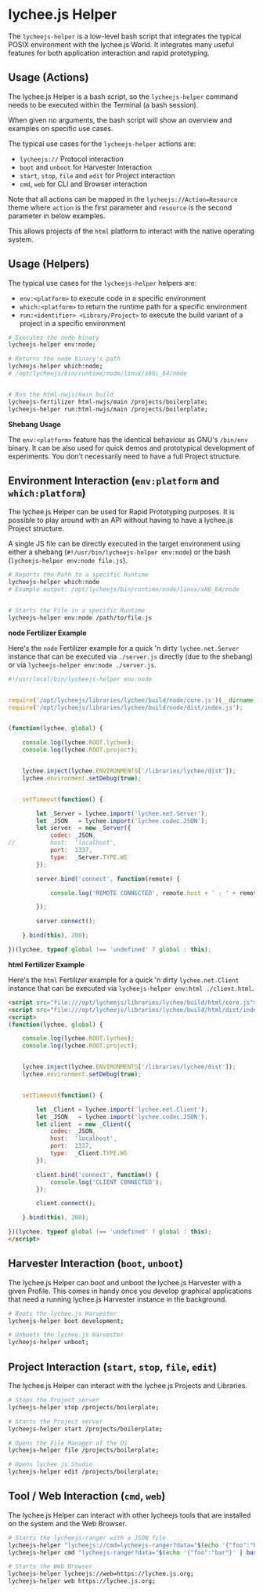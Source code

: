 
# lychee.js Helper

The `lycheejs-helper` is a low-level bash script
that integrates the typical POSIX environment with
the lychee.js World. It integrates many useful
features for both application interaction and
rapid prototyping.


## Usage (Actions)

The lychee.js Helper is a bash script, so the
`lycheejs-helper` command needs to be executed within
the Terminal (a bash session).

When given no arguments, the bash script will show
an overview and examples on specific use cases.

The typical use cases for the `lycheejs-helper` actions are:

- `lycheejs://` Protocol interaction
- `boot` and `unboot` for Harvester Interaction
- `start`, `stop`, `file` and `edit` for Project interaction
- `cmd`, `web` for CLI and Browser interaction

Note that all actions can be mapped in the `lycheejs://Action=Resource`
theme where `action` is the first parameter and `resource`
is the second parameter in below examples.

This allows projects of the `html` platform to interact
with the native operating system.


## Usage (Helpers)

The typical use cases for the `lycheejs-helper` helpers are:

- `env:<platform>` to execute code in a specific environment
- `which:<platform>` to return the runtime path for a specific environment
- `run:<identifier> <Library/Project>` to execute the build variant of a project in a specific environment

```bash
# Executes the node binary
lycheejs-helper env:node;

# Returns the node binary's path
lycheejs-helper which:node;
# /opt/lycheejs/bin/runtime/node/linux/x86\_64/node


# Run the html-nwjs/main build
lycheejs-fertilizer html-nwjs/main /projects/boilerplate;
lycheejs-helper run:html-nwjs/main /projects/boilerplate;
```

**Shebang Usage**

The `env:<platform>` feature has the identical behaviour
as GNU's `/bin/env` binary. It can be also used for quick
demos and prototypical development of experiments. You
don't necessarily need to have a full Project structure.


## Environment Interaction (`env:platform` and `which:platform`)

The lychee.js Helper can be used for Rapid Prototyping
purposes. It is possible to play around with an API
without having to have a lychee.js Project structure.

A single JS file can be directly executed in the target
environment using either a shebang (`#!/usr/bin/lycheejs-helper env:node`)
or the bash (`lycheejs-helper env:node file.js`).

```bash
# Reports the Path to a specific Runtime
lycheejs-helper which:node
# Example output: /opt/lycheejs/bin/runtime/node/linux/x86_64/node


# Starts the File in a specific Runtime
lycheejs-helper env:node /path/to/file.js
```


**node Fertilizer Example**

Here's the `node` Fertilizer example for a quick 'n dirty
`lychee.net.Server` instance that can be executed via
`./server.js` directly (due to the shebang) or via
`lycheejs-helper env:node ./server.js`.


```javascript
#!/usr/local/bin/lycheejs-helper env:node


require('/opt/lycheejs/libraries/lychee/build/node/core.js')(__dirname);
require('/opt/lycheejs/libraries/lychee/build/node/dist/index.js');


(function(lychee, global) {

    console.log(lychee.ROOT.lychee);
	console.log(lychee.ROOT.project);


	lychee.inject(lychee.ENVIRONMENTS['/libraries/lychee/dist']);
	lychee.environment.setDebug(true);


	setTimeout(function() {

		let _Server = lychee.import('lychee.net.Server');
		let _JSON   = lychee.import('lychee.codec.JSON');
		let server  = new _Server({
			codec: _JSON,
//			host:  'localhost',
			port:  1337,
			type:  _Server.TYPE.WS
		});

		server.bind('connect', function(remote) {

			console.log('REMOTE CONNECTED', remote.host + ' : ' + remote.port);

		});

		server.connect();

	}.bind(this), 200);

})(lychee, typeof global !== 'undefined' ? global : this);
```


**html Fertilizer Example**

Here's the `html` Fertilizer example for a quick 'n dirty
`lychee.net.Client` instance that can be executed via
`lycheejs-helper env:html ./client.html`.


```html
<script src="file:///opt/lycheejs/libraries/lychee/build/html/core.js"></script>
<script src="file:///opt/lycheejs/libraries/lychee/build/html/dist/index.js"></script>
<script>
(function(lychee, global) {

    console.log(lychee.ROOT.lychee);
	console.log(lychee.ROOT.project);


	lychee.inject(lychee.ENVIRONMENTS['/libraries/lychee/dist']);
	lychee.environment.setDebug(true);


	setTimeout(function() {

		let _Client = lychee.import('lychee.net.Client');
		let _JSON   = lychee.import('lychee.codec.JSON');
		let client  = new _Client({
			codec: _JSON,
			host:  'localhost',
			port:  1337,
			type:  _Client.TYPE.WS
		});

		client.bind('connect', function() {
			console.log('CLIENT CONNECTED');
		});

		client.connect();

	}.bind(this), 200);

})(lychee, typeof global !== 'undefined' ? global : this);
</script>
```


## Harvester Interaction (`boot`, `unboot`)

The lychee.js Helper can boot and unboot the lychee.js
Harvester with a given Profile. This comes in handy once
you develop graphical applications that need a running
lychee.js Harvester instance in the background.

```bash
# Boots the lychee.js Harvester
lycheejs-helper boot development;

# Unboots the lychee.js Harvester
lycheejs-helper unboot;
```


## Project Interaction (`start`, `stop`, `file`, `edit`)

The lychee.js Helper can interact with the lychee.js
Projects and Libraries.

```bash
# Stops the Project server
lycheejs-helper stop /projects/boilerplate;

# Starts the Project server
lycheejs-helper start /projects/boilerplate;

# Opens the File Manager of the OS
lycheejs-helper file /projects/boilerplate;

# Opens lychee.js Studio
lycheejs-helper edit /projects/boilerplate;
```


## Tool / Web Interaction (`cmd`, `web`)

The lychee.js Helper can interact with other
lycheejs tools that are installed on the system
and the Web Browser.


```bash
# Starts the lycheejs-ranger with a JSON file
lycheejs-helper "lycheejs://cmd=lycheejs-ranger?data="$(echo '{"foo":"bar"}' | base64);
lycheejs-helper cmd "lycheejs-ranger?data="$(echo '{"foo":"bar"}' | base64);

# Starts the Web Browser
lycheejs-helper lycheejs://web=https://lychee.js.org;
lycheejs-helper web https://lychee.js.org;
```

